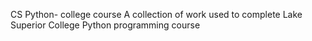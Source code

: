 CS Python- college course
A collection of work used to complete Lake Superior College Python programming course
